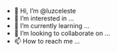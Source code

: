 - 👋 Hi, I’m @luzceleste
- 👀 I’m interested in ...
- 🌱 I’m currently learning ...
- 💞️ I’m looking to collaborate on ...
- 📫 How to reach me ...

<!---
luzceleste/luzceleste is a ✨ special ✨ repository because its `README.md` (this file) appears on your GitHub profile.
You can click the Preview link to take a look at your changes.
--->
